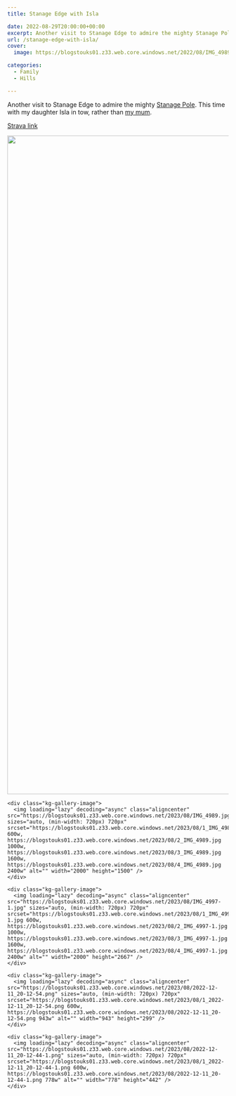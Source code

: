 ```yaml
---
title: Stanage Edge with Isla

date: 2022-08-29T20:00:00+00:00
excerpt: Another visit to Stanage Edge to admire the mighty Stanage Pole.
url: /stanage-edge-with-isla/
cover: 
  image: https://blogstouks01.z33.web.core.windows.net/2022/08/IMG_4989-1.jpg

categories:
  - Family
  - Hills

---
```

Another visit to Stanage Edge to admire the mighty [Stanage Pole][1]. This time with my daughter Isla in tow, rather than [my mum][2].

[Strava link][3]
    <div class="kg-gallery-image">
      <img loading="lazy" decoding="async" class="aligncenter" src="https://blogstouks01.z33.web.core.windows.net/2023/08/IMG_4990.jpg" sizes="auto, (min-width: 720px) 720px" srcset="https://blogstouks01.z33.web.core.windows.net/2023/08/1_IMG_4990.jpg 600w, https://blogstouks01.z33.web.core.windows.net/2023/08/2_IMG_4990.jpg 1000w, https://blogstouks01.z33.web.core.windows.net/2023/08/3_IMG_4990.jpg 1600w, https://blogstouks01.z33.web.core.windows.net/2023/08/4_IMG_4990.jpg 2400w" alt="" width="2000" height="1500" />
    </div>
    
    <div class="kg-gallery-image">
      <img loading="lazy" decoding="async" class="aligncenter" src="https://blogstouks01.z33.web.core.windows.net/2023/08/IMG_4989.jpg" sizes="auto, (min-width: 720px) 720px" srcset="https://blogstouks01.z33.web.core.windows.net/2023/08/1_IMG_4989.jpg 600w, https://blogstouks01.z33.web.core.windows.net/2023/08/2_IMG_4989.jpg 1000w, https://blogstouks01.z33.web.core.windows.net/2023/08/3_IMG_4989.jpg 1600w, https://blogstouks01.z33.web.core.windows.net/2023/08/4_IMG_4989.jpg 2400w" alt="" width="2000" height="1500" />
    </div>
    
    <div class="kg-gallery-image">
      <img loading="lazy" decoding="async" class="aligncenter" src="https://blogstouks01.z33.web.core.windows.net/2023/08/IMG_4997-1.jpg" sizes="auto, (min-width: 720px) 720px" srcset="https://blogstouks01.z33.web.core.windows.net/2023/08/1_IMG_4997-1.jpg 600w, https://blogstouks01.z33.web.core.windows.net/2023/08/2_IMG_4997-1.jpg 1000w, https://blogstouks01.z33.web.core.windows.net/2023/08/3_IMG_4997-1.jpg 1600w, https://blogstouks01.z33.web.core.windows.net/2023/08/4_IMG_4997-1.jpg 2400w" alt="" width="2000" height="2667" />
    </div>

    <div class="kg-gallery-image">
      <img loading="lazy" decoding="async" class="aligncenter" src="https://blogstouks01.z33.web.core.windows.net/2023/08/2022-12-11_20-12-54.png" sizes="auto, (min-width: 720px) 720px" srcset="https://blogstouks01.z33.web.core.windows.net/2023/08/1_2022-12-11_20-12-54.png 600w, https://blogstouks01.z33.web.core.windows.net/2023/08/2022-12-11_20-12-54.png 943w" alt="" width="943" height="299" />
    </div>
    
    <div class="kg-gallery-image">
      <img loading="lazy" decoding="async" class="aligncenter" src="https://blogstouks01.z33.web.core.windows.net/2023/08/2022-12-11_20-12-44-1.png" sizes="auto, (min-width: 720px) 720px" srcset="https://blogstouks01.z33.web.core.windows.net/2023/08/1_2022-12-11_20-12-44-1.png 600w, https://blogstouks01.z33.web.core.windows.net/2023/08/2022-12-11_20-12-44-1.png 778w" alt="" width="778" height="442" />
    </div>


 [1]: https://en.wikipedia.org/wiki/Stanedge_Pole
 [2]: https://blog.iannelson.uk/stanage-edge-with-my-mum/
 [3]: https://www.strava.com/activities/7719060601